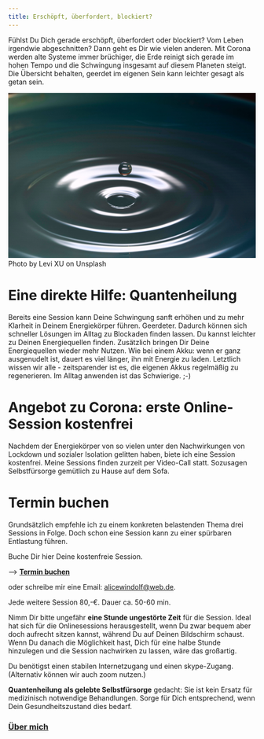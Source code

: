 ```yaml
---
title: Erschöpft, überfordert, blockiert? 
---
```

Fühlst Du Dich gerade erschöpft, überfordert oder blockiert? Vom Leben irgendwie abgeschnitten? Dann geht es Dir wie vielen anderen. Mit Corona werden alte Systeme immer brüchiger, die Erde reinigt sich gerade im hohen Tempo und die Schwingung insgesamt auf diesem Planeten steigt. Die Übersicht behalten, geerdet im eigenen Sein kann leichter gesagt als getan sein. 

![Tropfen](/assets/29-06-2020-Tropfen.jpg)
Photo by Levi XU on Unsplash

# Eine direkte Hilfe: Quantenheilung 
Bereits eine Session kann Deine Schwingung sanft erhöhen und zu mehr Klarheit in Deinem Energiekörper führen. Geerdeter. Dadurch können sich schneller Lösungen im Alltag zu Blockaden finden lassen. Du kannst leichter zu Deinen Energiequellen finden. Zusätzlich bringen Dir Deine Energiequellen wieder mehr Nutzen. Wie bei einem Akku: wenn er ganz ausgenudelt ist, dauert es viel länger, ihn mit Energie zu laden. Letztlich wissen wir alle - zeitsparender ist es, die eigenen Akkus regelmäßig zu regenerieren. Im Alltag anwenden ist das Schwierige. ;-)

# Angebot zu Corona: erste Online-Session kostenfrei
Nachdem der Energiekörper von so vielen unter den Nachwirkungen von Lockdown und sozialer Isolation gelitten haben, biete ich eine Session kostenfrei. Meine Sessions finden zurzeit per Video-Call statt. Sozusagen Selbstfürsorge gemütlich zu Hause auf dem Sofa. 
 
# Termin buchen
Grundsätzlich empfehle ich zu einem konkreten belastenden Thema drei Sessions in Folge. Doch schon eine Session kann zu einer spürbaren Entlastung führen. 

Buche Dir hier Deine kostenfreie Session. 

--> **[Termin buchen](https://alicewindolf.youcanbook.me)**

oder schreibe mir eine Email: alicewindolf@web.de.

Jede weitere Session 80,-€. Dauer ca. 50-60 min.

Nimm Dir bitte ungefähr **eine Stunde ungestörte Zeit** für die Session. Ideal hat sich für die Onlinesessions herausgestellt, wenn Du zwar bequem aber doch aufrecht sitzen kannst, während Du auf Deinen Bildschirm schaust.  
Wenn Du danach die Möglichkeit hast, Dich für eine halbe Stunde hinzulegen und die Session nachwirken zu lassen, wäre das großartig. 

Du benötigst einen stabilen Internetzugang und einen skype-Zugang. (Alternativ können wir auch zoom nutzen.)  

**Quantenheilung als gelebte Selbstfürsorge** gedacht: Sie ist kein Ersatz für medizinisch notwendige Behandlungen. Sorge für Dich entsprechend, wenn Dein Gesundheitszustand dies bedarf. 


### [Über mich](/about/)




